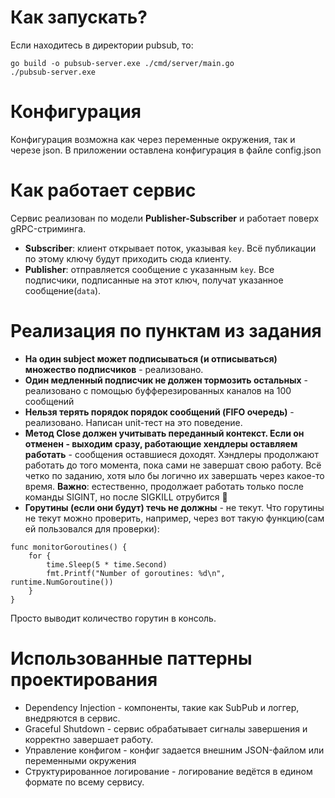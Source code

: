 # Как запускать?
Если находитесь в директории pubsub, то:
```
go build -o pubsub-server.exe ./cmd/server/main.go
./pubsub-server.exe
```
# Конфигурация
Конфигурация возможна как через переменные окружения, так и черезе json. В приложении оставлена конфигурация в файле config.json

# Как работает сервис
Сервис реализован по модели **Publisher-Subscriber** и работает поверх gRPC-стриминга.
- **Subscriber**: клиент открывает поток, указывая `key`. Всё публикации по этому ключу будут приходить сюда клиенту.
- **Publisher**: отправляется сообщение с указанным `key`. Все подписчики, подписанные на этот ключ, получат указанное сообщение(`data`).

# Реализация по пунктам из задания
- **На один subject может подписываться (и отписываться) множество подписчиков** - реализовано.
- **Один медленный подписчик не должен тормозить остальных** - реализовано с помощью буфферезированных каналов на 100 сообщений
- **Нельзя терять порядок порядок сообщений (FIFO очередь)** - реализовано. Написан unit-тест на это поведение. 
- **Метод Close должен учитывать переданный контекст. Если он отменен - выходим сразу, работающие хендлеры оставляем работать** - сообщения оставшиеся доходят. Хэндлеры продолжают работать до того момента, пока сами не завершат свою работу. Всё четко по заданию, хотя ыло бы логично их завершать через какое-то время. **Важно**: естественно, продолжает работать только после команды SIGINT, но после SIGKILL отрубится 🥹
- **Горутины (если они будут) течь не должны** - не текут. 
Что горутины не текут можно проверить, например, через вот такую функцию(сам ей пользовался для проверки):
```
func monitorGoroutines() {
	for {
		time.Sleep(5 * time.Second)
		fmt.Printf("Number of goroutines: %d\n", runtime.NumGoroutine())
	}
}
```
Просто выводит количество горутин в консоль.

# Использованные паттерны проектирования
- Dependency Injection - компоненты, такие как SubPub и логгер, внедряются в сервис.
- Graceful Shutdown - сервис обрабатывает сигналы завершения и корректно завершает работу.
- Управление конфигом - конфиг задается внешним JSON-файлом или переменными окружения
- Структурированное логирование - логирование ведётся в едином формате по всему сервису.
